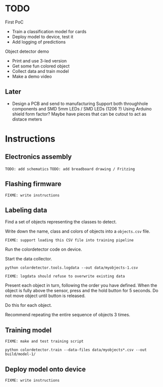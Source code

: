 
# TODO

First PoC

- Train a classification model for cards
- Deploy model to device, test it
- Add logging of predictions

Object detector demo

- Print and use 3-led version
- Get some fun colored object
- Collect data and train model
- Make a demo video

## Later

- Design a PCB and send to manufacturing
Support both throughhole components and SMD
5mm LEDs / SMD LEDs (1206 ?)
Using Arduino shield form factor?
Maybe have pieces that can be cutout to act as distace meters

# Instructions
 
## Electronics assembly

`TODO: add schematics`
`TODO: add breadboard drawing / Fritzing`

## Flashing firmware

`FIXME: write instructions`

## Labeling data

Find a set of objects representing the classes to detect.

Write down the name, class and colors of objects into a `objects.csv` file.

`FIXME: support loading this CSV file into training pipeline`

Run the colordetector code on device.

Start the data collector.

```
python colordetector.tools.logdata --out data/myobjects-1.csv
```

`FIXME: logdata should refuse to overwrite existing data`

Present each object in turn, following the order you have defined.
When the object is fully above the sensor, press and the hold button for 5 seconds.
Do not move object until button is released.

Do this for each object.

Recommend repeating the entire sequence of objects 3 times.


## Training model

`FIXME: make and test training script`

```
python colordetector.train --data-files data/myobjects*.csv --out build/model-1/ 
```

## Deploy model onto device

`FIXME: write instructions`

